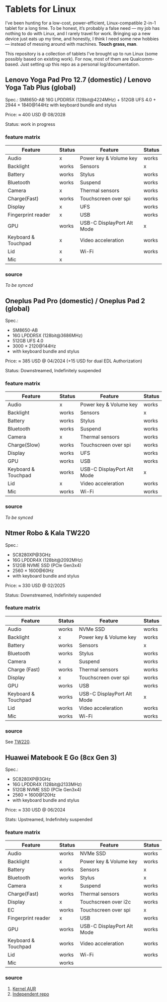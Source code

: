 # Tablets for Linux

I’ve been hunting for a low-cost, power-efficient, Linux-compatible
2-in-1 tablet for a long time. To be honest, it’s probably a false
need — my job has nothing to do with Linux, and I rarely travel for
work. Bringing up a new device just eats up my time, and honestly,
I think I need some new hobbies — instead of messing around with
machines. __Touch grass, man__.

This repository is a collection of tablets I’ve brought up to run Linux
(some possibly based on existing work). For now, most of them are
Qualcomm-based. Just setting up this repo as a personal log/documentation.

## Lenovo Yoga Pad Pro 12.7 (domestic) / Lenovo Yoga Tab Plus (global)
Spec.: SM8650-AB 16G LPDDR5X (128bit@4224MHz) + 512GB UFS 4.0 +
2944 $\times$ 1840@144Hz with keyboard bundle and stylus

Price: $\approx$ 400 USD @ 08/2028

Status: work in progress

### feature matrix
| Feature                     | Status | Feature                     | Status |
|-----------------------------|--------|-----------------------------|--------|
| Audio                       | x      | Power key & Volume key      | works  |
| Backlight                   | works  | Sensors                     | x      |
| Battery                     | works  | Stylus                      | works  |
| Bluetooth                   | works  | Suspend                     | works  |
| Camera                      | x      | Thermal sensors             | works  |
| Charge(Fast)                | works  | Touchscreen over spi        | works  |
| Display                     | x      | UFS                         | works  |
| Fingerprint reader          | x      | USB                         | works  |
| GPU                         | works  | USB-C DisplayPort Alt Mode  | x      |
| Keyboard & Touchpad         | x      | Video acceleration          | works  |
| Lid                         | x      | Wi-Fi                       | works  |
| Mic                         | x      |                             |        |

### source
*To be synced*

## Oneplus Pad Pro (domestic) / Oneplus Pad 2 (global)
Spec.: 
* SM8650-AB
* 16G LPDDR5X (128bit@3686MHz)
* 512GB UFS 4.0
* 3000 $\times$ 2120@144Hz
* with keyboard bundle and stylus

Price: $\approx$ 385 USD @ 04/2024 (+15 USD for dual EDL Authorization)

Status: Downstreamed, Indefinitely suspended

### feature matrix
| Feature                     | Status | Feature                     | Status |
|-----------------------------|--------|-----------------------------|--------|
| Audio                       | x      | Power key & Volume key      | works  |
| Backlight                   | works  | Sensors                     | x      |
| Battery                     | works  | Stylus                      | works  |
| Bluetooth                   | works  | Suspend                     | works  |
| Camera                      | x      | Thermal sensors             | works  |
| Charge(Slow)                | works  | Touchscreen over spi        | works  |
| Display                     | works  | UFS                         | works  |
| GPU                         | works  | USB                         | works  |
| Keyboard & Touchpad         | works  | USB-C DisplayPort Alt Mode  | x      |
| Lid                         | x      | Video acceleration          | works  |
| Mic                         | works  | Wi-Fi                       | works  |

### source
*To be synced*

## Ntmer Robo & Kala TW220
Spec.:
* SC8280XP@3GHz
* 16G LPDDR4X (128bit@2092MHz)
* 512GB NVME SSD (PCIe Gen3x4)
* 2560 $\times$ 1600@60Hz
* with keyboard bundle and stylus

Price: $\approx$ 330 USD @ 02/2025

Status: Downstreamed, Indefinitely suspended

### feature matrix
| Feature                     | Status | Feature                     | Status |
|-----------------------------|--------|-----------------------------|--------|
| Audio                       | works  | NVMe SSD                    | works  |
| Backlight                   | x      | Power key & Volume key      | works  |
| Battery                     | works  | Sensors                     | x      |
| Bluetooth                   | works  | Stylus                      | works  |
| Camera                      | x      | Suspend                     | works  |
| Charge (Fast)               | works  | Thermal sensors             | works  |
| Display                     | x      | Touchscreen over spi        | works  |
| GPU                         | works  | USB                         | works  |
| Keyboard & Touchpad         | works  | USB-C DisplayPort Alt Mode  | x      |
| Lid                         | works  | Video acceleration          | works  |
| Mic                         | works  | Wi-Fi                       | works  |

### source
See [TW220](./TW220).

## Huawei Matebook E Go (8cx Gen 3)
Spec.:
* SC8280XP@3GHz
* 16G LPDDR4X (128bit@2133MHz)
* 512GB NVME SSD (PCIe Gen3x4)
* 2560 $\times$ 1600@120Hz
* with keyboard bundle and stylus

Price: $\approx$ 330 USD @ 06/2024

Stats: Upstreamed, Indefinitely suspended

### feature matrix
| Feature                     | Status | Feature                     | Status |
|-----------------------------|--------|-----------------------------|--------|
| Audio                       | works  | NVMe SSD                    | works  |
| Backlight                   | x      | Power key & Volume key      | works  |
| Battery                     | works  | Sensors                     | x      |
| Bluetooth                   | works  | Stylus                      | x      |
| Camera                      | x      | Suspend                     | works  |
| Charge(Fast)                | works  | Thermal sensors             | works  |
| Display                     | x      | Touchscreen over i2c        | works  |
| EC                          | works  | Touchscreen over spi        | x      |
| Fingerprint reader          | x      | USB                         | works  |
| GPU                         | works  | USB-C DisplayPort Alt Mode  | works  |
| Keyboard & Touchpad         | works  | Video acceleration          | works  |
| Lid                         | works  | Wi-Fi                       | works  |
| Mic                         | works  |                             |        |

### source
1. [Kernel AUR](https://aur.archlinux.org/pkgbase/linux-gaokun3)
1. [Independent repo](https://github.com/right-0903/linux-gaokun)
